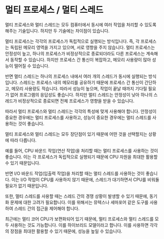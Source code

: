 # 멀티 프로세스 / 멀티 스레드

멀티 프로세스와 멀티 스레드는 모두 컴퓨터에서 동시에 여러 작업을 처리할 수 있도록 해주는 기술입니다. 하지만 두 기술에는 차이점이 있습니다.

멀티 프로세스는 각각의 프로세스가 독립적으로 실행되는 방식입니다. 즉, 각 프로세스는 독립된 메모리 영역을 가지고 있으며, 서로 영향을 주지 않습니다. 멀티 프로세스는 안정성이 높고, 하나의 프로세스가 비정상적으로 종료되더라도 다른 프로세스는 계속해서 동작할 수 있습니다. 하지만 프로세스 간 통신이 복잡하고, 메모리 사용량이 많아 성능이 떨어질 수 있습니다.

반면 멀티 스레드는 하나의 프로세스 내에서 여러 개의 스레드가 동시에 실행되는 방식입니다. 스레드는 프로세스 내의 메모리를 공유하기 때문에 프로세스 간 통신이 간단하고, 메모리 사용량도 적습니다. 따라서 성능이 높으며, 작업이 끝날 때까지 기다릴 필요가 없어 프로그램의 응답성도 좋습니다. 하지만 멀티 스레드는 안정성이 낮아 하나의 스레드가 비정상적으로 종료되면 전체 프로세스가 영향을 받을 수 있습니다.

따라서 멀티 프로세스와 멀티 스레드는 각각의 특성에 맞게 사용해야 합니다. 안정성이 중요한 경우에는 멀티 프로세스를 사용하고, 성능이 중요한 경우에는 멀티 스레드를 사용하는 것이 좋습니다.

멀티 프로세스와 멀티 스레드는 모두 장단점이 있기 때문에 어떤 것을 선택할지는 상황에 따라 다릅니다.

예를 들어, CPU 바운드 작업(연산 작업)을 처리할 때는 멀티 프로세스를 사용하는 것이 좋습니다. 이는 각 프로세스가 독립적으로 실행되기 때문에 CPU 자원을 최대한 활용할 수 있기 때문입니다.

반면 I/O 바운드 작업(입출력 작업)을 처리할 때는 멀티 스레드를 사용하는 것이 좋습니다. 이는 I/O 작업이 CPU를 사용하지 않기 때문에, 스레드가 대기하면서 CPU를 비워둘 필요가 없기 때문입니다.

또한, 멀티 스레드를 사용할 때는 스레드 간의 경쟁 상황이 발생할 수 있기 때문에, 동기화 문제에 대한 고려가 필요합니다. 이를 위해서는 뮤텍스나 세마포어 같은 도구를 사용하여 스레드 간의 접근을 제어해야 합니다.

최근에는 멀티 코어 CPU가 보편화되어 있기 때문에, 멀티 프로세스와 멀티 스레드를 모두 사용하는 것도 가능합니다. 이를 하이브리드 모델이라고 합니다. 이를 사용하면 각각의 장점을 최대한 활용할 수 있기 때문에, 성능을 높일 수 있습니다.